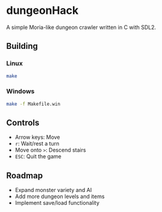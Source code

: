 # dungeonHack

A simple Moria-like dungeon crawler written in C with SDL2.

## Building

### Linux

```sh
make
```

### Windows

```sh
make -f Makefile.win
```

## Controls

- Arrow keys: Move
- `r`: Wait/rest a turn
- Move onto `>`: Descend stairs
- `ESC`: Quit the game

## Roadmap

- Expand monster variety and AI
- Add more dungeon levels and items
- Implement save/load functionality

